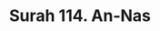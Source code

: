 ---
title       : "Surah 114. An-Nas"
DATE        : 7/25/2018 9:18:18 AM
draft       : false
TYPE        : "quran"
layout      : "surah"
BookCode    : "ARB"
SurahNumber : "114"
TotalAyah   : "6"
---